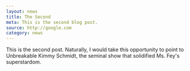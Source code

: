 ```yaml
---
layout: news
title: The Second
meta: This is the second blog post. 
source: http://google.com
category: news
---
```


This is the second post. Naturally, I would take this opportunity to point to Unbreakable Kimmy Schmidt, the seminal show that solidified Ms. Fey's superstardom.